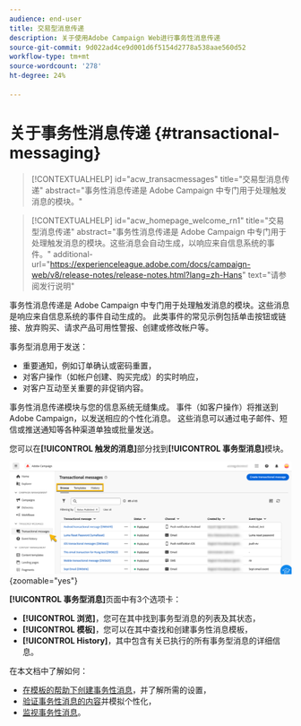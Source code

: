 ```yaml
---
audience: end-user
title: 交易型消息传递
description: 关于使用Adobe Campaign Web进行事务性消息传递
source-git-commit: 9d022ad4ce9d001d6f5154d2778a538aae560d52
workflow-type: tm+mt
source-wordcount: '278'
ht-degree: 24%

---
```


# 关于事务性消息传递 {#transactional-messaging}

>[!CONTEXTUALHELP]
>id="acw_transacmessages"
>title="交易型消息传递"
>abstract="事务性消息传递是 Adobe Campaign 中专门用于处理触发消息的模块。"

>[!CONTEXTUALHELP]
>id="acw_homepage_welcome_rn1"
>title="交易型消息传递"
>abstract="事务性消息传递是 Adobe Campaign 中专门用于处理触发消息的模块。这些消息会自动生成，以响应来自信息系统的事件。"
>additional-url="https://experienceleague.adobe.com/docs/campaign-web/v8/release-notes/release-notes.html?lang=zh-Hans" text="请参阅发行说明"

<!-- >>[!CONTEXTUALHELP]
>id="acw_transacmessages_exclusionlogs"
>title="Transactional messaging exclusion logs"
>abstract="Transactional messaging exclusion logs" -->

事务性消息传递是 Adobe Campaign 中专门用于处理触发消息的模块。这些消息是响应来自信息系统的事件自动生成的。 此类事件的常见示例包括单击按钮或链接、放弃购买、请求产品可用性警报、创建或修改帐户等。

事务型消息用于发送：

* 重要通知，例如订单确认或密码重置，
* 对客户操作（如帐户创建、购买完成）的实时响应，
* 对客户互动至关重要的非促销内容。

事务性消息传递模块与您的信息系统无缝集成。 事件（如客户操作）将推送到Adobe Campaign，以发送相应的个性化消息。 这些消息可以通过电子邮件、短信或推送通知等各种渠道单独或批量发送。

您可以在&#x200B;**[!UICONTROL 触发的消息]**&#x200B;部分找到&#x200B;**[!UICONTROL 事务型消息]**&#x200B;模块。

![](assets/transactional.png){zoomable="yes"}

**[!UICONTROL 事务型消息]**&#x200B;页面中有3个选项卡：

* **[!UICONTROL 浏览]**，您可在其中找到事务型消息的列表及其状态，
* **[!UICONTROL 模板]**，您可以在其中查找和创建事务性消息模板，
* **[!UICONTROL History]**，其中包含有关已执行的所有事务型消息的详细信息。

在本文档中了解如何：

* [在模板的帮助下创建事务性消息](create-transactional.md)，并了解所需的设置，
* [验证事务性消息的内容](validate-transactional.md)并模拟个性化，
* [监视事务性消息](monitor-transactional.md)。
